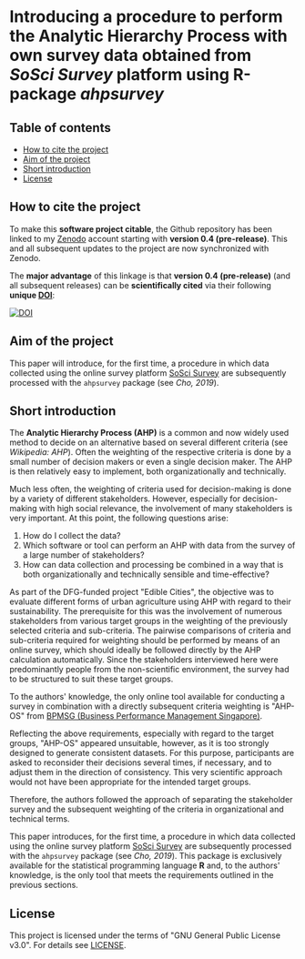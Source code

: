 # Introducing a procedure to perform the Analytic Hierarchy Process with own survey data obtained from *SoSci Survey* platform using R-package *ahpsurvey*

## Table of contents

<!--
@HINT:
auto-generate the TOC with the command line tool 'gh-md-toc' (https://github.com/ekalinin/github-markdown-toc) with following syntax:
$ cat README.md | ./tools/github-markdown-toc/gh-md-toc - > toc.md
-->

* [How to cite the project](#how-to-cite-the-project)
* [Aim of the project](#aim-of-the-project)
* [Short introduction](#short-introduction)
* [License](#license)

## How to cite the project

To make this **software project citable**, the Github repository has been linked to my [Zenodo](https://zenodo.org) account starting with **version 0.4 (pre-release)**. This and all subsequent updates to the project are now synchronized with Zenodo.

The **major advantage** of this linkage is that **version 0.4 (pre-release)** (and all subsequent releases) can be **scientifically cited** via their following **unique [DOI](https://en.wikipedia.org/wiki/Digital_object_identifier)**: 

[![DOI](https://zenodo.org/badge/565209300.svg)](https://zenodo.org/badge/latestdoi/565209300)

## Aim of the project

This paper will introduce, for the first time, a procedure in which data collected using the online survey platform [SoSci Survey](https://www.soscisurvey.de) are subsequently processed with the `ahpsurvey` package (see <cite data-cite="Vignettes_ahpsurvey_2019">Cho, 2019</cite>).

## Short introduction

The **Analytic Hierarchy Process (AHP)** is a common and now widely used method to decide on an alternative based on several different criteria (see <cite data-cite="Wikipedia_AHP">Wikipedia: AHP</cite>). Often the weighting of the respective criteria is done by a small number of decision makers or even a single decision maker. The AHP is then relatively easy to implement, both organizationally and technically.

Much less often, the weighting of criteria used for decision-making is done by a variety of different stakeholders. However, especially for decision-making with high social relevance, the involvement of many stakeholders is very important. At this point, the following questions arise:

1. How do I collect the data?
2. Which software or tool can perform an AHP with data from the survey of a large number of stakeholders?
3. How can data collection and processing be combined in a way that is both organizationally and technically sensible and time-effective?

As part of the DFG-funded project "Edible Cities", the objective was to evaluate different forms of urban agriculture using AHP with regard to their sustainability. The prerequisite for this was the involvement of numerous stakeholders from various target groups in the weighting of the previously selected criteria and sub-criteria. The pairwise comparisons of criteria and sub-criteria required for weighting should be performed by means of an online survey, which should ideally be followed directly by the AHP calculation automatically. Since the stakeholders interviewed here were predominantly people from the non-scientific environment, the survey had to be structured to suit these target groups.

To the authors' knowledge, the only online tool available for conducting a survey in combination with a directly subsequent criteria weighting is "AHP-OS" from [BPMSG (Business Performance Management Singapore)](https://bpmsg.com).

Reflecting the above requirements, especially with regard to the target groups, "AHP-OS" appeared unsuitable, however, as it is too strongly designed to generate consistent datasets. For this purpose, participants are asked to reconsider their decisions several times, if necessary, and to adjust them in the direction of consistency. This very scientific approach would not have been appropriate for the intended target groups.

Therefore, the authors followed the approach of separating the stakeholder survey and the subsequent weighting of the criteria in organizational and technical terms.

This paper introduces, for the first time, a procedure in which data collected using the online survey platform [SoSci Survey](https://www.soscisurvey.de) are subsequently processed with the `ahpsurvey` package (see <cite data-cite="Vignettes_ahpsurvey_2019">Cho, 2019</cite>). This package is exclusively available for the statistical programming language **R** and, to the authors' knowledge, is the only tool that meets the requirements outlined in the previous sections.

## License

This project is licensed under the terms of "GNU General Public License v3.0". For details see [LICENSE](./LICENSE).


